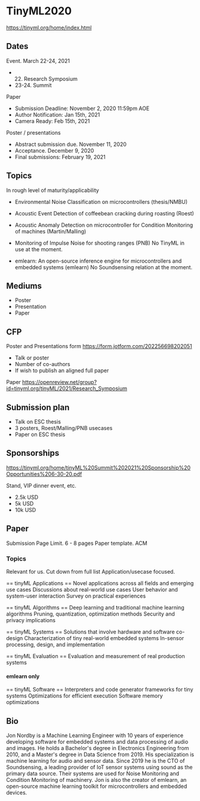 
# TinyML2020

https://tinyml.org/home/index.html

## Dates

Event. March 22-24, 2021 
- 22. Research Symposium
- 23-24. Summit 

Paper

- Submission Deadline: November 2, 2020 11:59pm AOE
- Author Notification: Jan 15th, 2021
- Camera Ready: Feb 15th, 2021

Poster / presentations

- Abstract submission due. November 11, 2020 
- Acceptance. December 9, 2020
- Final submissions: February 19, 2021


## Topics

In rough level of maturity/applicability

- Environmental Noise Classification on microcontrollers (thesis/NMBU) 
- Acoustic Event Detection of coffeebean cracking during roasting (Roest)
- Acoustic Anomaly Detection on microcontroller for Condition Monitoring of machines (Martin/Malling) 

- Monitoring of Impulse Noise for shooting ranges (PNB)
No TinyML in use at the moment.
- emlearn: An open-source inference engine for microcontrollers and embedded systems (emlearn)
No Soundsensing relation at the moment.

## Mediums
- Poster
- Presentation
- Paper

## CFP

Poster and Presentations form
https://form.jotform.com/202256698202051

- Talk or poster
- Number of co-authors
- If wish to publish an aligned full paper

Paper
https://openreview.net/group?id=tinyml.org/tinyML/2021/Research_Symposium

## Submission plan
- Talk on ESC thesis
- 3 posters, Roest/Malling/PNB usecases
- Paper on ESC thesis

## Sponsorships
https://tinyml.org/home/tinyML%20Summit%202021%20Sponsorship%20Opportunities%206-30-20.pdf

Stand, VIP dinner event, etc.

- 2.5k USD
- 5k USD
- 10k USD

## Paper

Submission Page Limit. 6 - 8 pages
Paper template. ACM

### Topics

Relevant for us. Cut down from full list
Application/usecase focused.

== tinyML Applications ==
Novel applications across all fields and emerging use cases
Discussions about real-world use cases
User behavior and system-user interaction
Survey on practical experiences

== tinyML Algorithms ==
Deep learning and traditional machine learning algorithms
Pruning, quantization, optimization methods
Security and privacy implications

== tinyML Systems ==
Solutions that involve hardware and software co-design
Characterization of tiny real-world embedded systems
In-sensor processing, design, and implementation

== tinyML Evaluation ==
Evaluation and measurement of real production systems

#### emlearn only

== tinyML Software ==
Interpreters and code generator frameworks for tiny systems
Optimizations for efficient execution
Software memory optimizations

## Bio

Jon Nordby is a Machine Learning Engineer
with 10 years of experience developing software for embedded systems
and data processing of audio and images.
He holds a Bachelor's degree in Electronics Engineering from 2010,
and a Master's degree in Data Science from 2019.
His specialization is machine learning for audio and sensor data.
Since 2019 he is the CTO of Soundsensing,
a leading provider of IoT sensor systems
using sound as the primary data source.
Their systems are used for Noise Monitoring
and Condition Monitoring of machinery.
Jon is also the creator of emlearn,
an open-source machine learning toolkit for microcontrollers and embedded devices.



